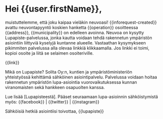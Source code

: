 # Hei {{user.firstName}},

muistuttelemme, ett&auml; joku kaipaa viel&auml;kin neuvoasi! {{inforequest-created}} avattu neuvontapyynt&ouml; koskien hanketta {{operation}} osoitteessa {{address}}, {{municipality}} on edelleen avoinna. Neuvoa on kysytty  Lupapiste-palvelussa, jonka kautta voidaan tehd&auml; rakennetun ymp&auml;rist&ouml;n asiointiin liittyvi&auml; kyselyj&auml; kuntanne alueelle. Vastaathan kysymykseen pikimmiten palvelussa alla olevaa linkki&auml; klikkaamalla. Jos linkki ei toimi, kopioi osoite ja liit&auml; se selaimen osoiteriville.

{{link}}

Mik&auml; on Lupapiste? Solita Oy:n, kuntien ja ymp&auml;rist&ouml;ministeri&ouml;n yhteisty&ouml;ss&auml; kehitt&auml;m&auml; s&auml;hk&ouml;inen asiointipalvelu. Palvelussa voidaan hoitaa rakennetun ymp&auml;rist&ouml;n lupa-asiointia vuorovaikutuksessa kunnan viranomaisten sek&auml; hankkeen osapuolten kanssa.

Lue lis&auml;&auml; [Lupapisteest&auml;]. P&auml;&auml;set seuraamaan lupa-asioinnin s&auml;hk&ouml;istymist&auml; my&ouml;s: {{facebook}} | {{twitter}} | {{instagram}}

S&auml;hk&ouml;isi&auml; hetki&auml; asiointiisi toivottaa,
{{lupapiste}}